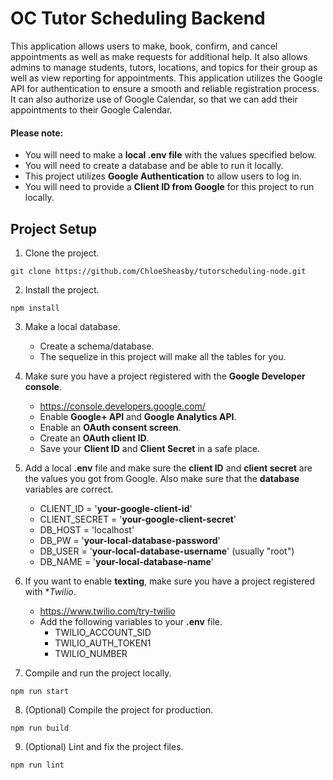 # OC Tutor Scheduling Backend

This application allows users to make, book, confirm, and cancel appointments as well as make requests for additional help. It also allows admins to manage students, tutors, locations, and topics for their group as well as view reporting for appointments. This application utilizes the Google API for authentication to ensure a smooth and reliable registration process. It can also authorize use of Google Calendar, so that we can add their appointments to their Google Calendar.

#### Please note:
- You will need to make a **local .env file** with the values specified below.
- You will need to create a database and be able to run it locally.
- This project utilizes **Google Authentication** to allow users to log in.
- You will need to provide a **Client ID from Google** for this project to run locally.

## Project Setup
1. Clone the project.
```
git clone https://github.com/ChloeSheasby/tutorscheduling-node.git
```

2. Install the project.
```
npm install
```

3. Make a local database.
    - Create a schema/database.
    - The sequelize in this project will make all the tables for you.

4. Make sure you have a project registered with the **Google Developer console**.
    - https://console.developers.google.com/
    - Enable **Google+ API** and **Google Analytics API**.
    - Enable an **OAuth consent screen**.
    - Create an **OAuth client ID**.
    - Save your **Client ID** and **Client Secret** in a safe place.

5. Add a local **.env** file and make sure the **client ID** and **client secret** are the values you got from Google. Also make sure that the **database** variables are correct.
    - CLIENT_ID = '**your-google-client-id**'
    - CLIENT_SECRET = '**your-google-client-secret**'
    - DB_HOST = 'localhost'
    - DB_PW = '**your-local-database-password**'
    - DB_USER = '**your-local-database-username**' (usually "root")
    - DB_NAME = '**your-local-database-name**'

6. If you want to enable **texting**, make sure you have a project registered with **Twilio*.
    - https://www.twilio.com/try-twilio
    - Add the following variables to your **.env** file.
       - TWILIO_ACCOUNT_SID
       - TWILIO_AUTH_TOKEN1
       - TWILIO_NUMBER

7. Compile and run the project locally.
```
npm run start
```

8. (Optional) Compile the project for production.
```
npm run build
```

9. (Optional) Lint and fix the project files.
```
npm run lint
```
